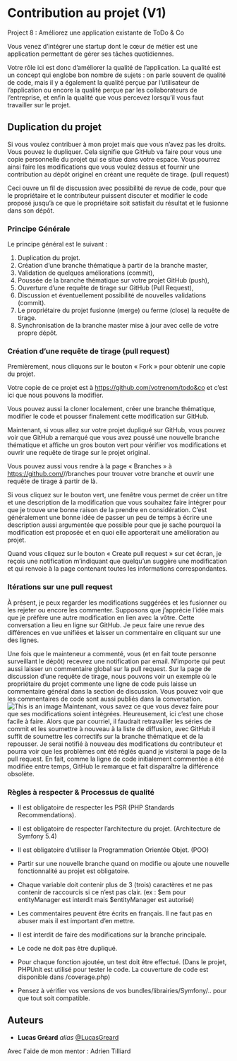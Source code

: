 # Contribution au projet (V1)

Project 8 : Améliorez une application existante de ToDo & Co

Vous venez d’intégrer une startup dont le cœur de métier est une application permettant de gérer ses tâches quotidiennes.

Votre rôle ici est donc d’améliorer la qualité de l’application. La qualité est un concept qui englobe bon nombre de sujets : on parle souvent de qualité de code, mais il y a également la qualité perçue par l’utilisateur de l’application ou encore la qualité perçue par les collaborateurs de l’entreprise, et enfin la qualité que vous percevez lorsqu’il vous faut travailler sur le projet.

## Duplication du projet

Si vous voulez contribuer à mon projet mais que vous n’avez pas les droits. Vous pouvez le dupliquer. Cela signifie que GitHub va faire pour vous une copie personnelle du projet qui se situe dans votre espace.
Vous pourrez ainsi faire les modifications que vous voulez dessus et fournir une contribution au dépôt originel en créant une requête de tirage. (pull request)

Ceci ouvre un fil de discussion avec possibilité de revue de code, pour que le propriétaire et le contributeur puissent discuter et modifier le code proposé jusqu’à ce que le propriétaire soit satisfait du résultat et le fusionne dans son dépôt.

### Principe Générale

Le principe général est le suivant :

1. Duplication du projet.
2. Création d’une branche thématique à partir de la branche master,
3. Validation de quelques améliorations (commit),
4. Poussée de la branche thématique sur votre projet GitHub (push),
5. Ouverture d’une requête de tirage sur GitHub (Pull Request),
6. Discussion et éventuellement possibilité de nouvelles validations (commit).
7. Le propriétaire du projet fusionne (merge) ou ferme (close) la requête de tirage.
8. Synchronisation de la branche master mise à jour avec celle de votre propre dépôt.

### Création d’une requête de tirage (pull request)

Premièrement, nous cliquons sur le bouton « Fork » pour obtenir une copie du projet.

Votre copie de ce projet est à https://github.com/votrenom/todo&co et c’est ici que nous pouvons la modifier.

Vous pouvez aussi la cloner localement, créer une branche thématique, modifier le code et pousser finalement cette modification sur GitHub.

Maintenant, si vous allez sur votre projet dupliqué sur GitHub, vous pouvez voir que GitHub a remarqué que vous avez poussé une nouvelle branche thématique et affiche un gros bouton vert pour vérifier vos modifications et ouvrir une requête de tirage sur le projet original.

Vous pouvez aussi vous rendre à la page « Branches » à https://github.com/<utilisateur>/<projet>/branches pour trouver votre branche et ouvrir une requête de tirage à partir de là.

Si vous cliquez sur le bouton vert, une fenêtre vous permet de créer un titre et une description de la modification que vous souhaitez faire intégrer pour que je trouve une bonne raison de la prendre en considération. C’est généralement une bonne idée de passer un peu de temps à écrire une description aussi argumentée que possible pour que je sache pourquoi la modification est proposée et en quoi elle apporterait une amélioration au projet.

Quand vous cliquez sur le bouton « Create pull request » sur cet écran, je reçois une notification m’indiquant que quelqu’un suggère une modification et qui renvoie à la page contenant toutes les informations correspondantes.

### Itérations sur une pull request

À présent, je peux regarder les modifications suggérées et les fusionner ou les rejeter ou encore les commenter. Supposons que j’apprécie l’idée mais que je préfère une autre modification en lien avec la vôtre.
Cette conversation a lieu en ligne sur GitHub. Je peux faire une revue des différences en vue unifiées et laisser un commentaire en cliquant sur une des lignes.

Une fois que le mainteneur a commenté, vous (et en fait toute personne surveillant le dépôt) recevrez une notification par email.
N’importe qui peut aussi laisser un commentaire global sur la pull request. Sur la page de discussion d’une requête de tirage, nous pouvons voir un exemple où le propriétaire du projet commente une ligne de code puis laisse un commentaire général dans la section de discussion. Vous pouvez voir que les commentaires de code sont aussi publiés dans la conversation.
![This is an image](https://myoctocat.com/assets/images/base-octocat.svg)
Maintenant, vous savez ce que vous devez faire pour que ses modifications soient intégrées. Heureusement, ici c’est une chose facile à faire. Alors que par courriel, il faudrait retravailler les séries de commit et les soumettre à nouveau à la liste de diffusion, avec GitHub il suffit de soumettre les correctifs sur la branche thématique et de la repousser.
Je serai notifié à nouveau des modifications du contributeur et pourra voir que les problèmes ont été réglés quand je visiterai la page de la pull request. En fait, comme la ligne de code initialement commentée a été modifiée entre temps, GitHub le remarque et fait disparaître la différence obsolète.

### Règles à respecter & Processus de qualité

- Il est obligatoire de respecter les PSR (PHP Standards Recommendations).
- Il est obligatoire de respecter l’architecture du projet. (Architecture de Symfony 5.4)
- Il est obligatoire d’utiliser la Programmation Orientée Objet. (POO)
- Partir sur une nouvelle branche quand on modifie ou ajoute une nouvelle fonctionnalité au projet est obligatoire.
- Chaque variable doit contenir plus de 3 (trois) caractères et ne pas contenir de raccourcis si ce n’est pas clair. (ex : $em pour entityManager est interdit mais $entityManager est autorisé)

- Les commentaires peuvent être écrits en français. Il ne faut pas en abuser mais il est important d’en mettre.

- Il est interdit de faire des modifications sur la branche principale.
- Le code ne doit pas être dupliqué.

- Pour chaque fonction ajoutée, un test doit être effectué. (Dans le projet, PHPUnit est utilisé pour tester le code. La couverture de code est disponible dans /coverage.php)

- Pensez à vérifier vos versions de vos bundles/librairies/Symfony/.. pour que tout soit compatible.

## Auteurs

- **Lucas Gréard** _alias_ [@LucasGreard](https://github.com/LucasGreard/)

Avec l'aide de mon mentor : Adrien Tilliard
